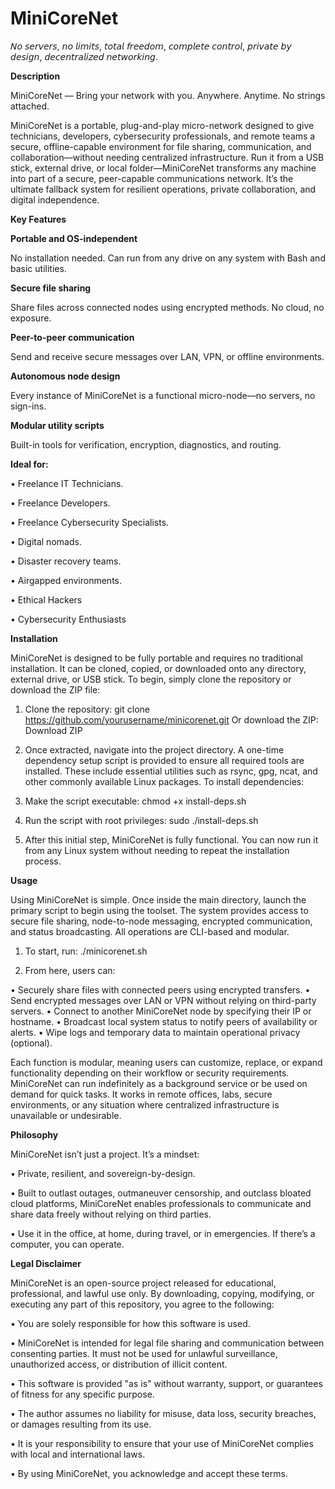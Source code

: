 # MiniCoreNet
𝘕𝘰 𝘴𝘦𝘳𝘷𝘦𝘳𝘴, 𝘯𝘰 𝘭𝘪𝘮𝘪𝘵𝘴, 𝘵𝘰𝘵𝘢𝘭 𝘧𝘳𝘦𝘦𝘥𝘰𝘮, 𝘤𝘰𝘮𝘱𝘭𝘦𝘵𝘦 𝘤𝘰𝘯𝘵𝘳𝘰𝘭, 𝘱𝘳𝘪𝘷𝘢𝘵𝘦 𝘣𝘺 𝘥𝘦𝘴𝘪𝘨𝘯, 𝘥𝘦𝘤𝘦𝘯𝘵𝘳𝘢𝘭𝘪𝘻𝘦𝘥 𝘯𝘦𝘵𝘸𝘰𝘳𝘬𝘪𝘯𝘨.

**Description**

MiniCoreNet — Bring your network with you.
Anywhere. Anytime. No strings attached.

MiniCoreNet is a portable, plug-and-play micro-network designed to give technicians, developers, cybersecurity professionals, and remote teams a secure, offline-capable environment for file sharing, communication, and collaboration—without needing centralized infrastructure. Run it from a USB stick, external drive, or local folder—MiniCoreNet transforms any machine into part of a secure, peer-capable communications network. It’s the ultimate fallback system for resilient operations, private collaboration, and digital independence.

**Key Features**

**Portable and OS-independent**

No installation needed. Can run from any drive on any system with Bash and basic utilities.

**Secure file sharing**

Share files across connected nodes using encrypted methods. No cloud, no exposure.

**Peer-to-peer communication**

Send and receive secure messages over LAN, VPN, or offline environments.

**Autonomous node design**

Every instance of MiniCoreNet is a functional micro-node—no servers, no sign-ins.

**Modular utility scripts**

Built-in tools for verification, encryption, diagnostics, and routing.

**Ideal for:**

• Freelance IT Technicians.

• Freelance Developers.

• Freelance Cybersecurity Specialists.

• Digital nomads.

• Disaster recovery teams.

• Airgapped environments.

• Ethical Hackers

• Cybersecurity Enthusiasts

**Installation**

MiniCoreNet is designed to be fully portable and requires no traditional installation. It can be cloned, copied, or downloaded onto any directory, external drive, or USB stick. To begin, simply clone the repository or download the ZIP file:

1. Clone the repository: git clone https://github.com/yourusername/minicorenet.git Or download the ZIP: Download ZIP

2. Once extracted, navigate into the project directory. A one-time dependency setup script is provided to ensure all required tools are installed. These include essential utilities such as rsync, gpg, ncat, and other commonly available Linux packages. To install dependencies:

3. Make the script executable: chmod +x install-deps.sh

4. Run the script with root privileges: sudo ./install-deps.sh

5. After this initial step, MiniCoreNet is fully functional. You can now run it from any Linux system without needing to repeat the installation process.

**Usage**

Using MiniCoreNet is simple. Once inside the main directory, launch the primary script to begin using the toolset. The system provides access to secure file sharing, node-to-node messaging, encrypted communication, and status broadcasting. All operations are CLI-based and modular.

1. To start, run: ./minicorenet.sh
   
2. From here, users can:

• Securely share files with connected peers using encrypted transfers.
• Send encrypted messages over LAN or VPN without relying on third-party servers.
• Connect to another MiniCoreNet node by specifying their IP or hostname.
• Broadcast local system status to notify peers of availability or alerts.
• Wipe logs and temporary data to maintain operational privacy (optional).

Each function is modular, meaning users can customize, replace, or expand functionality depending on their workflow or security requirements. MiniCoreNet can run indefinitely as a background service or be used on demand for quick tasks. It works in remote offices, labs, secure environments, or any situation where centralized infrastructure is unavailable or undesirable.

**Philosophy**

MiniCoreNet isn’t just a project. It’s a mindset:

• Private, resilient, and sovereign-by-design.

• Built to outlast outages, outmaneuver censorship, and outclass bloated cloud platforms, MiniCoreNet enables professionals to communicate and share data freely without relying on third parties.

• Use it in the office, at home, during travel, or in emergencies. If there’s a computer, you can operate.

**Legal Disclaimer**

MiniCoreNet is an open-source project released for educational, professional, and lawful use only. By downloading, copying, modifying, or executing any part of this repository, you agree to the following:

• You are solely responsible for how this software is used.

• MiniCoreNet is intended for legal file sharing and communication between consenting parties. It must not be used for unlawful surveillance, unauthorized access, or distribution of illicit content.

• This software is provided "as is" without warranty, support, or guarantees of fitness for any specific purpose.

• The author assumes no liability for misuse, data loss, security breaches, or damages resulting from its use.

• It is your responsibility to ensure that your use of MiniCoreNet complies with local and international laws.

• By using MiniCoreNet, you acknowledge and accept these terms.
